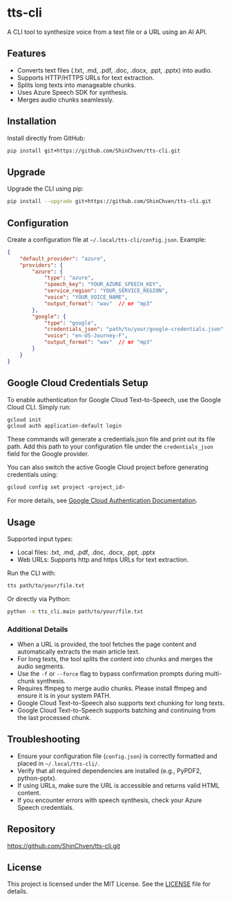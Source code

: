 # tts-cli

A CLI tool to synthesize voice from a text file or a URL using an AI API.

## Features
- Converts text files (.txt, .md, .pdf, .doc, .docx, .ppt, .pptx) into audio.
- Supports HTTP/HTTPS URLs for text extraction.
- Splits long texts into manageable chunks.
- Uses Azure Speech SDK for synthesis.
- Merges audio chunks seamlessly.

## Installation

Install directly from GitHub:
```bash
pip install git+https://github.com/ShinChven/tts-cli.git
```

## Upgrade

Upgrade the CLI using pip:
```bash
pip install --upgrade git+https://github.com/ShinChven/tts-cli.git
```

## Configuration

Create a configuration file at `~/.local/tts-cli/config.json`. Example:
```json
{
    "default_provider": "azure",
    "providers": {
        "azure": {
            "type": "azure",
            "speech_key": "YOUR_AZURE_SPEECH_KEY",
            "service_region": "YOUR_SERVICE_REGION",
            "voice": "YOUR_VOICE_NAME",
            "output_format": "wav"  // or "mp3"
        },
        "google": {
            "type": "google",
            "credentials_json": "path/to/your/google-credentials.json",
            "voice": "en-US-Journey-F",
            "output_format": "wav"  // or "mp3"
        }
    }
}
```

## Google Cloud Credentials Setup

To enable authentication for Google Cloud Text-to-Speech, use the Google Cloud CLI. Simply run:
```bash
gcloud init
gcloud auth application-default login
```
These commands will generate a credentials.json file and print out its file path. Add this path to your configuration file under the `credentials_json` field for the Google provider.

You can also switch the active Google Cloud project before generating credentials using:
```bash
gcloud config set project <project_id>
```
For more details, see [Google Cloud Authentication Documentation](https://cloud.google.com/text-to-speech/docs/authentication#client-libs).

## Usage

Supported input types:
- Local files: .txt, .md, .pdf, .doc, .docx, .ppt, .pptx
- Web URLs: Supports http and https URLs for text extraction.

Run the CLI with:
```bash
tts path/to/your/file.txt
```
Or directly via Python:
```bash
python -m tts_cli.main path/to/your/file.txt
```

### Additional Details

- When a URL is provided, the tool fetches the page content and automatically extracts the main article text.
- For long texts, the tool splits the content into chunks and merges the audio segments.
- Use the `-f` or `--force` flag to bypass confirmation prompts during multi-chunk synthesis.
- Requires ffmpeg to merge audio chunks. Please install ffmpeg and ensure it is in your system PATH.
- Google Cloud Text-to-Speech also supports text chunking for long texts.
- Google Cloud Text-to-Speech supports batching and continuing from the last processed chunk.

## Troubleshooting

- Ensure your configuration file (`config.json`) is correctly formatted and placed in `~/.local/tts-cli/`.
- Verify that all required dependencies are installed (e.g., PyPDF2, python-pptx).
- If using URLs, make sure the URL is accessible and returns valid HTML content.
- If you encounter errors with speech synthesis, check your Azure Speech credentials.

## Repository

https://github.com/ShinChven/tts-cli.git

## License

This project is licensed under the MIT License. See the [LICENSE](LICENSE) file for details.
